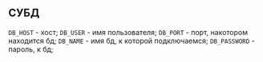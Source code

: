## СУБД

`DB_HOST` - хост;
`DB_USER` - имя пользователя;
`DB_PORT` - порт, накотором находится бд;
`DB_NAME` - имя бд, к которой подключаемся;
`DB_PASSWORD` - пароль, к бд;

